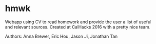 # hmwk
Webapp using CV to read homework and provide the user a list of useful and relevant sources. Created at CalHacks 2016 with a pretty nice team.

Authors: Anna Brewer, Eric Hou, Jason Ji, Jonathan Tan
